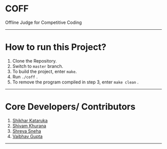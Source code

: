 # COFF

Offline Judge for Competitive Coding 

---

# How to run this Project?

1) Clone the Repository.
2) Switch to `master` branch.
3) To build the project, enter `make`.
4) Run `./coff` .
5) To remove the program compiled in step 3, enter `make clean` .

---

# Core Developers/ Contributors

1) [Shikhar Kataruka](https://github.com/shikhar9820)
2) [Shivam Khurana](https://github.com/SeeBoom)
3) [Shreya Sneha](https://github.com/shreyasneha29)
4) [Vaibhav Gupta](https://github.com/VARoDeK)

---
